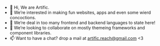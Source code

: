 - 👋 Hi, We are Artific.
- 👀 We’re interested in making fun websites, apps and even some wierd concoctions.
- 🌱 We’re deal in too many frontend and backend languages to state here!
- 💞️ We’re looking to collaborate on mostly themeing frameworks and component libraries.
- 📫 Want to have a chat? drop a mail at artific.reach@gmail.com <3

<!---
theartific/theartific is a ✨ special ✨ repository because its `README.md` (this file) appears on your GitHub profile.
You can click the Preview link to take a look at your changes.
--->
